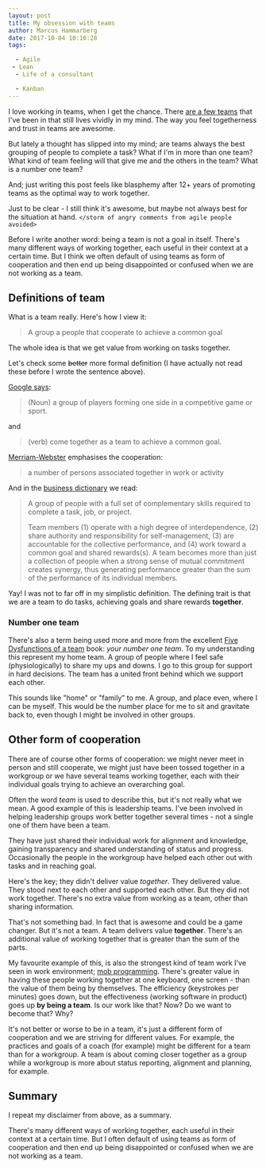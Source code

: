 ```yaml
---
layout: post
title: My obsession with teams
author: Marcus Hammarberg
date: 2017-10-04 10:16:28
tags:

  - Agile
 - Lean
  - Life of a consultant

  - Kanban
---
```


I love working in teams, when I get the chance. There [are a few teams](http://www.marcusoft.net/2015/02/all-the-great-teams.html) that I've been in that still lives vividly in my mind. The way you feel togetherness and trust in teams are awesome.

But lately a thought has slipped into my mind; are teams always the best grouping of people to complete a task? What if I'm in more than one team? What kind of team feeling will that give me and the others in the team? What is a number one team?

And; just writing this post feels like blasphemy after 12+ years of promoting teams as the optimal way to work together.

Just to be clear - I still think it's awesome, but maybe not always best for the situation at hand. `</storm of angry comments from agile people avoided>`

<!-- excerpt-end -->

Before I write another word: being a team is not a goal in itself. There's many different ways of working together, each useful in their context at a certain time. But I think we often default of using teams as form of cooperation and then end up being disappointed or confused when we are not working as a team.

## Definitions of team

What is a team really. Here's how I view it:

> A group a people that cooperate to achieve a common goal

The whole idea is that we get value from working on tasks together.

Let's check some ~~better~~ more formal definition (I have actually not read these before I wrote the sentence above).

[Google says](https://www.google.se/search?q=definition+of+team&spell=1&sa=X&ved=0ahUKEwjFk_XHgtfWAhUDYJoKHaBdCuoQvwUIIygA&biw=1275&bih=680):

>(Noun) a group of players forming one side in a competitive game or sport.

and

>(verb) come together as a team to achieve a common goal.

[Merriam-Webster](https://www.merriam-webster.com/dictionary/team) emphasises the cooperation:

> a number of persons associated together in work or activity

And in the [business dictionary](http://www.businessdictionary.com/definition/team.html) we read:

> A group of people with a full set of complementary skills required to complete a task, job, or project.
>
> Team members (1) operate with a high degree of interdependence, (2) share authority and responsibility for self-management, (3) are accountable for the collective performance, and (4) work toward a common goal and shared rewards(s). A team becomes more than just a collection of people when a strong sense of mutual commitment creates synergy, thus generating performance greater than the sum of the performance of its individual members.

Yay! I was not to far off in my simplistic definition. The defining trait is that we are a team to do tasks, achieving goals and share rewards **together**.

### Number one team

There's also a term being used more and more from the excellent [Five Dysfunctions of a team](http://www.marcusoft.net/2016/02/5-dysfunctions-of-a-team-exercise.html) book: *your number one team*. To my understanding this represent my home team. A group of people where I feel safe (physiologically) to share my ups and downs. I go to this group for support in hard decisions. The team has a united front behind which we support each other.

This sounds like "home" or "family" to me. A group, and place even, where I can be myself. This would be the number place for me to sit and gravitate back to, even though I might be involved in other groups.

## Other form of cooperation

There are of course other forms of cooperation: we might never meet in person and still cooperate, we might just have been tossed together in a workgroup or we have several teams working together, each with their individual goals trying to achieve an overarching goal.

Often the word *team* is used to describe this, but it's not really what we mean. A good example of this is leadership teams. I've been involved in helping leadership groups work better together several times - not a single one of them have been a team.

They have just shared their individual work for alignment and knowledge, gaining transparency and shared understanding of status and progress. Occasionally the people in the workgroup have helped each other out with tasks and in reaching goal.

Here's the key; they didn't deliver value *together*. They delivered value. They stood next to each other and supported each other. But they did not work together. There's no extra value from working as a team, other than sharing information.

That's not something bad. In fact that is awesome and could be a game changer. But it's not a team. A team delivers value **together**. There's an additional value of working together that is greater than the sum of the parts.

My favourite example of this, is also the strongest kind of team work I've seen in work environment; [mob programming](www.marcusoft.net/2013/08/repost-mob-programming-full-team-full-throttle.html). There's greater value in having these people working together at one keyboard, one screen - than the value of them being by themselves. The efficiency (keystrokes per minutes) goes down, but the effectiveness (working software in product) goes up **by being a team**. Is our work like that? Now? Do we want to become that? Why?

It's not better or worse to be in a team, it's just a different form of cooperation and we are striving for different values. For example, the practices and goals of a coach (for example) might be different for a team than for a workgroup. A team is about coming closer together as a group while a workgroup is more about status reporting, alignment and planning, for example.

## Summary

I repeat my disclaimer from above, as a summary.

There's many different ways of working together, each useful in their context at a certain time. But I often default of using teams as form of cooperation and then end up being disappointed or confused when we are not working as a team.